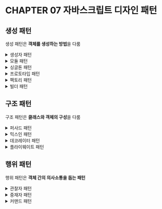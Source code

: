 # CHAPTER 07 자바스크립트 디자인 패턴

## 생성 패턴

생성 패턴은 **객체를 생성하는 방법**을 다룸

<details>
<summary>생성자 패턴</summary>

## 생성자 패턴

생성자 : 객체가 만들어진 뒤 초기화에 사용되는 메서드

프로토타입 객체는 모든 인스턴스 내에 공통 메서드를 쉽게 정의할 수 있게 한다.  
생성자를 통해 객체를 생성하면, 생성자의 프로토타입 객체에 속한 속성을 새 객체에서도 활용할 수 있다.

</details>

<details>
<summary>모듈 패턴</summary>

## 모듈 패턴

### 모듈

애플리케이션 아키텍처의 핵심 구성 요소  
코드 단위를 체계적으로 분리/관리하는 데 활용

### 객체 리터럴

모듈 패턴의 일부분은 객체 리터럴을 기반으로 구현  
중괄호(`{}`) 안에서 key와 value를 쉼표(`,`)로 구분하여 객체를 정의하는 방법

```javascript
const myObjectLiteral = {
  variableKey: variableValue,
  functionKey() {},
};
```

### 모듈 패턴

**클래스의 캡슐화**를 위해 고안된 패턴

- 공개 API만 노출하고, 나머지는 **클로저** 내부에 비공개로 유지
- **즉시 실행 함수**를 사용해 객체 반환
- 반환된 객체에 포함된 변수를 비공개하려면 `WeakMap()` 사용
  - `WeakMap()`은 객체만 키로 설정할 수 있으며 순회 불가능
  - 해당 객체의 참조를 통해서만 모듈 내부 객체에 접근 가능

### 모듈 패턴의 변형

- 믹스인 가져오기 변형
- 내보내기 변형

### 모듈 패턴의 장점

- 모듈 사이의 의존성 관리
- 원하는 만큼만 전역 요소를 넘겨 유지보수에 좋음
- 비공개 지원 (export로 노출한 값만 접근 가능)
- 공개되면 안 되는 코드 캡슐화 (여러 의존성 동시에 사용 가능, 이름 충돌 피함)

### 모듈 패턴의 단점

- 공개/비공개 멤버 접근 방식이 다름
- 나중에 추가한 메서드에서는 비공개 멤버에 접근 불가능
- unit test에서 비공개 멤버 제외
- 오류가 발생한 비공개 멤버를 수정하기 위해서 비공개 멤버를 사용하는 모든 공개 메서드를 살펴봐야 해서 핫픽스 대응이 어려움

### WeakMap을 사용하는 최신 모듈 패턴

[WeakMap](https://developer.mozilla.org/ko/docs/Web/JavaScript/Reference/Global_Objects/WeakMap) 객체

- ES6에서 도입
- key-value 쌍으로 이루어진 집합체
- key는 객체여야만 하고, value는 모든 타입 가능
- key가 약하게 유지되는 Map (참조되지 않는 key는 가비지 컬렉션의 대상)

## 노출 모듈 패턴

모든 함수와 변수를 **비공개 스코프**에 정의하고,  
공개하고 싶은 부분만 **포인터**를 통해 비공개 요소에 접근할 수 있게 해주는 **익명 객체**를 반환하는 패턴

### 노출 모듈 패턴의 장점

- 코드의 일관성 유지
- 공개 객체를 알아보기 쉽게 바꾸어 가독성 향상

### 노출 모듈 패턴의 단점

- 비공개 함수를 참조하는 공개 함수, 비공개 변수를 참조하는 공개 객체 멤버 수정 불가능
- 기존 모듈 패턴보다 취약

</details>

<details>
<summary>싱글톤 패턴</summary>

## 싱글톤 패턴

클래스의 **인스턴스가 오직 하나만 존재하도록 제한**하는 패턴

전역에서 접근 및 공유해야 하는 단 하나의 객체가 필요할 때 유용  
싱글톤 패턴을 구현하려면 이미 존재하는 인스턴스가 없어야 하고, 있다면 해당 인스턴스의 참조를 반환해야 함  
초기화 시점에 필요한 정보가 유효하지 않으면 초기화 지연시킬 수 있음  
인스턴스에 대한 전역 접근을 허용함

### 싱글톤 패턴의 적합성

- 클래스의 인스턴스는 하나만 있어야 하며, 잘 보이는 곳에 위치시켜 접근을 용이하게 해야 한다.
- 싱글톤의 인스턴스는 서브클래싱을 통해서만 확장할 수 있어야 하고, 코드의 수정 없이 확장된 인스턴스를 사용할 수 있어야 한다.

### 자바스크립트에서의 싱글톤

자바스크립트에서 싱글톤이 필요하다는 것은 설계를 다시 생각해 봐야 한다는 신호일 수도 있다.

객체를 생성하기 위해 클래스를 정의해야 하는 다른 언어와 다르게, 자바스크립트는 객체를 직접 생성할 수 있다.  
= 싱글톤 클래스를 만드는 대신, 직접 객체를 하나 생성할 수 있다.

자바스크립트에서 싱글톤 클래스 사용 시 단점

- 싱글톤임을 파악하기 어려움 (일반 클래스로 착각)
- 테스트하기 어려움 (숨겨진 의존성, 여러 인스턴스 생성의 어려움, 의존성 대체의 어려움 등의 문제)
- 애플리케이션이 점점 커지면 올바른 실행 순서를 보장하기 어려움

### 리액트의 상태 관리

리액트로 개발하면 **싱글톤 대신 Context API나 Redux 같은 전역 상태 관리 도구**를 이용할 수 있다.  
싱글톤과 달리, **변경 불가능한 읽기 전용 상태**를 제공한다.

</details>

<details>
<summary>프로토타입 패턴</summary>

## 프로토타입 패턴

이미 존재하는 객체를 복제해 만든 **템플릿**을 기반으로 새 객체를 생성하는 패턴

프로토타입의 **상속**을 기반으로 함  
프로토타입의 상속은 클래스처럼 따로 정의되는 것이 아니라, 이미 존재하는 다른 객체를 **복제**하는 것

프로토타입 역할을 할 전용 객체 생성 → 이 객체는 생성자를 통해 만들어진 객체의 **설계도**  
ex. 프로토타입이 name 속성을 가지고 있다면, 해당 생성자 함수를 사용해 만들어진 객체들은 모두 name 속성 가짐

### 프로토타입 패턴의 장점

- 자바스크립트만이 가진 고유한 방식으로 작업할 수 있다.
- 상속을 구현하는 쉬운 방법이다.
- 객체 내의 함수가 복사본이 아닌 참조로 생성되어 성능에서의 이점을 챙길 수 있다.

> 처음부터 객체를 만들고 설정하는 수고를 겪는 대신, 기존 객체의 복사본을 만들고 필요에 따라 수정할 수 있게 해주는 것  
> 실생활에 비유한 예시 : 복제 양 돌리  
> `Object.create`를 활용한 프로토타입 패턴 예시

```typescript
class Sheep {
  protected name: string;
  protected category: string;

  constructor(name: string, category: string = 'Mountain Sheep') {
    this.name = name;
    this.category = category;
  }

  setName(name: string): void {
    this.name = name;
  }

  getName(): string {
    return this.name;
  }

  setCategory(category: string): void {
    this.category = category;
  }

  getCategory(): string {
    return this.category;
  }
}

const original: Sheep = new Sheep('Jolly');
console.log(original.getName()); // Jolly
console.log(original.getCategory()); // Mountain Sheep

// 필요한 부분을 복제하고 수정
const cloned: Sheep = Object.create(original);
cloned.setName('Dolly');
console.log(cloned.getName()); // Dolly
console.log(cloned.getCategory()); // Mountain Sheep
```

</details>

<details>
<summary>팩토리 패턴</summary>

## 팩토리 패턴

다른 패턴과 달리 **생성자를 필요로하지 않음**  
팩토리 객체에 어떤 요소가 필요한지 알려주면 **결과물을 인스턴스화**하여 사용할 수 있도록 준비

> 실생활에 비유한 예시 : 집을 짓는 중에 문이 필요하다고 가정해 보세요.
> 집 안에서 목수 옷을 입고 나무, 접착제, 못과 문을 만드는 데 필요한 모든 도구를 가져와 직접 문을 만들 수도 있지만,
> 간단히 공장에 전화하여 만들어진 문을 받아 설치할 수도 있습니다.
> 그렇게 하면 아무것도 배울 필요가 없으면서 문의 제작 과정에서 발생하는 혼란을 다룰 필요가 없습니다.

### 팩토리 패턴의 장점

- 객체나 컴포넌트의 생성 과정이 복잡할 때 유용
- 상황에 맞춰 다양한 객체 인스턴스를 생성해야 할 때 유용
- 같은 속성을 공유하는 여러 개의 작은 객체 또는 컴포넌트를 다뤄야 할 때 유용
- 덕 타이핑 같은 API 규칙만 충족하면 되는 다른 객체의 인스턴스와 함께 객체를 구성할 때 유용

### 팩토리 패턴의 단점

- 객체 생성 인터페이스 제공이 설계 목표가 아닌 경우 적합하지 않음
- 객체 생성 과정을 인터페이스 뒤에 추상화하기 때문에 객체 생성 과정이 복잡하면 단위 테스트의 복잡성도 증가함

### 추상 팩토리 패턴

**같은 목표를 가진 각각의 팩토리들을 하나의 그룹으로 캡슐화**하는 패턴  
객체가 어떻게 생성되는지 알 필요 없이 객체를 사용할 수 있게 함  
객체의 생성 과정에 영향을 받지 않아야 하거나, 여러 타입의 객체로 작업해야 하는 경우에 적합

> 팩토리들의 팩토리
>
> 실생활에 비유한 예시 : 팩토리에서 문 예시를 확장해보겠습니다.
> 필요에 따라 나무 문 가게에서 나무 문을, 철문 가게에서 철문을, PVC 관련 가게에서 PVC 문을 구할 수 있습니다.
> 또한, 문을 설치하기 위해 다른 전문 기술을 가진 사람이 필요할 수 있습니다.
> 예를 들어 나무 문에는 목수, 철문에는 용접사가 필요합니다.
> 보시다시피 이제 문들 간에 의존성이 존재하며, 나무 문에는 목수가 필요하고 철문에는 용접사가 필요합니다.

```typescript
interface DoorFactory {
  makeDoor(): Door;
  makeFittingExpert(): DoorFittingExpert;
}

// 나무 문과 목수를 얻을 수 있는 나무 문 팩토리
class WoodenDoorFactory implements DoorFactory {
  makeDoor(): Door {
    return new WoodenDoor();
  }

  makeFittingExpert(): DoorFittingExpert {
    return new Carpenter();
  }
}

// 철문과 용접사를 얻을 수 있는 철문 팩토리
class IronDoorFactory implements DoorFactory {
  makeDoor(): Door {
    return new IronDoor();
  }

  makeFittingExpert(): DoorFittingExpert {
    return new Welder();
  }
}

// Wooden Factory
const woodenFactory: DoorFactory = new WoodenDoorFactory();
const door: Door = woodenFactory.makeDoor();
const expert: DoorFittingExpert = woodenFactory.makeFittingExpert();

door.getDescription(); // 출력: I am a wooden door
expert.getDescription(); // 출력: I can only fit wooden doors

// Iron Factory도 마찬가지
const ironFactory: DoorFactory = new IronDoorFactory();
const door: Door = ironFactory.makeDoor();
const expert: DoorFittingExpert = ironFactory.makeFittingExpert();

door.getDescription(); // 출력: I am an iron door
expert.getDescription(); // 출력: I can only fit iron doors
```

> 나무 문 팩토리는 목수와 나무 문을 캡슐화했으며, 철문 팩토리는 철문과 용접사를 캡슐화했습니다.  
> 이를 통해 생성된 각 문에 대해 잘못된 설치 전문가가 배정되지 않도록 도와주었습니다.

</details>

<details>
<summary>빌더 패턴</summary>

## 빌더 패턴

> 챕터 6에는 생성 패턴에 빌더 패턴도 포함된다고 하고 있는데, 챕터 7에는 설명이 없어서 추가해 봤습니다.

> 맥도날드에 가서 특정 메뉴를 주문한다고 상상해 보세요.  
> 예를 들어, 상하이 버거를 주문하면 그들은 아무 질문 없이 상하이 버거를 건네줍니다.
>
> 이는 팩토리 패턴의 예시입니다.  
> 그러나 생성 로직에 더 많은 단계가 포함될 수 있는 경우도 있습니다.  
> 예를 들어, 서브웨이 주문 시에는 여러 가지 옵션(빵, 치즈, 소스)을 선택해야 합니다.  
> 이와 같은 경우가 빌더 패턴입니다.
>
> 빌더 패턴은 점층적 생성자 안티 패턴(telescoping constructor anti-pattern)을 해결하기 위해 개발된 객체 생성 패턴입니다.  
> 점층적 생성자 안티 패턴이 무엇인지 설명을 조금 추가하겠습니다. 우리는 한 번쯤 아래와 같은 생성자를 보았을 것입니다.

```typescript
constructor(size: string, cheese: boolean = true, pepperoni: boolean = true, tomato: boolean = false, lettuce: boolean = true) {
  // 생성자의 내용
}
```

> 보시다시피, 생성자의 매개변수 개수가 금세 많아질 수 있으며, 매개변수의 배열을 이해하기 어려워질 수 있습니다.  
> 또한, 이러한 매개변수 목록은 앞으로 더 많은 옵션을 추가하고자 할 경우 계속해서 늘어날 수 있습니다.  
> 이를 점층적 생성자(Telescoping Constructor) 안티 패턴이라고 합니다.
>
> 위와 같은 경우에 버거 인스턴스를 생성하는 방법은 아래와 같습니다.  
> 옵션을 버거 생성 시마다 명시해야 하므로 필요한 매개변수가 많아지고, 옵션을 빠뜨리기 쉽습니다.

```typescript
const burger = new Burger(5, true, false, true, true);
```

> 반면 빌더 패턴을 적용한 코드는 BurgerBuilder 클래스를 통해 필요한 옵션만 메서드 체이닝으로 설정할 수 있습니다.

```typescript
// 만들고자 하는 버거
class Burger {
  protected size: number;
  protected cheese: boolean = false;
  protected pepperoni: boolean = false;
  protected lettuce: boolean = false;
  protected tomato: boolean = false;

  constructor(builder: BurgerBuilder) {
    this.size = builder.size;
    this.cheese = builder.cheese;
    this.pepperoni = builder.pepperoni;
    this.lettuce = builder.lettuce;
    this.tomato = builder.tomato;
  }
}
```

```typescript
// 빌더
class BurgerBuilder {
  public size: number;
  public cheese: boolean = false;
  public pepperoni: boolean = false;
  public lettuce: boolean = false;
  public tomato: boolean = false;

  constructor(size: number) {
    this.size = size;
  }

  addPepperoni(): BurgerBuilder {
    this.pepperoni = true;
    return this;
  }

  addLettuce(): BurgerBuilder {
    this.lettuce = true;
    return this;
  }

  addCheese(): BurgerBuilder {
    this.cheese = true;
    return this;
  }

  addTomato(): BurgerBuilder {
    this.tomato = true;
    return this;
  }

  build(): Burger {
    return new Burger(this);
  }
}
```

```typescript
// 다음과 같이 사용
const burger = new BurgerBuilder(14).addPepperoni().addLettuce().addTomato().build();
```

</details>

## 구조 패턴

구조 패턴은 **클래스와 객체의 구성**을 다룸

<details>
<summary>퍼사드 패턴</summary>

## 퍼사드 패턴

#### 정의

**복잡성을 숨기고**, 사용하기 편리한 **높은 수준의 인터페이스를 제공**하는 패턴

#### 예시

- `$(el).css`, `$(el).animate()` = 퍼사드를 사용하는 것
- `$(document).ready(...)`는 밖으로 드러내고, `bindReady()` 메서드에 의존하는 내부 구현은 숨김

#### 특징

- jQuery에서 흔히 볼 수 있는 패턴
- 숨겨진 하위 시스템이 아닌 바깥에 나타난 퍼사드와 직접 상호작용
- 하위 시스템과 간접적으로 상호작용하여 에러 줄임
- 클래스의 인터페이스를 단순화하고, 코드의 구현 부분과 사용 부분을 분리

#### 장점

- 사용하기 쉬움
- 패턴 구현에 필요한 코드의 양이 적음

</details>

<details>
<summary>믹스인 패턴</summary>

## 믹스인 패턴

### 서브클래싱

- 서브클래스 : 부모 클래스를 확장하는 자식 클래스
- 서브클래싱 : 부모 클래스 객체에서 속성을 상속받아 새로운 객체를 만드는 것
- 메서드 체이닝 : 오버라이드된 부모 클래스의 메서드를 호출하는 것
- 생성자 체이닝 : 부모 클래스의 생성자를 호출하는 것

### 믹스인

#### 정의

다른 여러 클래스를 아울러 쉽게 공유할 수 있는 속성과 메서드를 가진 클래스

#### 특징

- 자바스크립트에서는 기능의 **확장**을 위해 믹스인의 상속 이용
- 새롭게 만들어지는 클래스는 부모 클래스로부터 메서드와 속성을 부여받음
- 최소한의 복잡성으로 객체의 기능을 빌리거나 상속할 수 있음

#### 장점

믹스인을 통해 기능을 공유하여 함수의 중복을 줄이고 재사용성을 높임

#### 단점

- 프로토타입에 기능을 주입하면 프로토타입이 오염되고 함수의 출처가 불확실해지기 때문에 좋지 않음
- 컴포넌트의 유지보수와 재사용을 복잡하게 만든다는 이유로 리액트 개발팀은 믹스인 반대 (대신 고차 컴포넌트나 Hooks 사용 장려)

> 리액트 개발팀의 반대 내용은 [Mixins Considered Harmful](https://legacy.reactjs.org/blog/2016/07/13/mixins-considered-harmful.html)을 참고했습니다.  
> 예전에는 믹스인을 통해 컴포넌트에 공통 기능을 주입할 수 있었다고 합니다.  
> 지금은 '암시적 종속성, 이름 충돌, 복잡성'과 같은 단점으로 인해 더 이상 사용되지 않습니다.

> 리액트 믹스인 예시 ([참고](https://ykss.netlify.app/translation/types_of_react_components/#%EB%A6%AC%EC%95%A1%ED%8A%B8-%EB%AF%B9%EC%8A%A4%EC%9D%B8-%ED%8C%A8%ED%84%B4))

```typescript
// 리액트의 createClass 메서드는 더 이상 리액트 코어 패키지에서 제공되지 않기 때문에 create-react-class 패키지를 설치해야 함
import createClass from 'create-react-class';

// LocalStorageMixin은 localStorage 내에서 텍스트 상태를 관리하는 로직을 캡슐화
const LocalStorageMixin = {
  getInitialState: function () {
    return {
      text: localStorage.getItem('text') || '',
    };
  },

  componentDidUpdate: function () {
    localStorage.setItem('text', this.state.text);
  },
};

// CreateClassWithMixinComponent는 mixins 배열에 LocalStorageMixin을 추가함으로써
// 코드를 중복하지 않고도 localStorage 기능 재사용 가능
const CreateClassWithMixinComponent = createClass({
  mixins: [LocalStorageMixin],

  handleChangeText: function (event) {
    this.setState({ text: event.target.value });
  },

  render: function () {
    return (
      <div>
        <p>Text: {this.state.text}</p>
        <input type="text" value={this.state.text} onChange={this.handleChangeText} />
      </div>
    );
  },
});

export default CreateClassWithMixinComponent;
```

</details>

<details>
<summary>데코레이터 패턴</summary>

## 데코레이터 패턴

#### 정의

- **코드 재사용**을 목표로 하는 패턴
- 같은 인터페이스를 가진 서로 다른 객체 내부에 새 객체를 넣어서 사용하는 방법

#### 특징

- 객체 서브클래싱의 다른 방법 (믹스인과 마찬가지)
- 데코레이터는 기존 클래스에 동적으로 기능을 추가하기 위해 사용
- 데코레이터를 사용하면 기존 시스템의 내부를 바꾸지 않고도 기능 추가 가능
- 애플리케이션의 기능이 다양한 타입의 객체를 필요로 할 때 데코레이터 사용
- 객체를 동적으로 확장할 수 있어 이미 동작하는 시스템의 내용을 변경하기에 적합

#### 예시

자바스크립트로 반지의 제왕 게임을 만든다고 가정  
`Hobbit`, `Elf`, `Orc`, `Wizard` 등 수백 개가 넘는 생성자 필요  
`HobbitWithRing`, `HobbitWithSword`, `HobbitWithRingAndSword` 등 능력의 조합이 필요하다면?

- 👍 : 데코레이터 패턴 (베이스 객체에 속성이나 메서드를 추가해 간소화)
- 👎 : 서브클래싱 (늘어가는 능력의 수를 감당할 수 없음)

#### 장점

- 베이스 객체 변경 걱정 없이 사용 가능
- 수많은 서브클래스에 의존할 필요 없음

#### 단점

- 애플리케이션 구조를 복잡하게 만들 수도 있음
- 데코레이터 패턴에 익숙하지 않은 개발자는 목적을 파악하기 어려워 관리 힘들어짐

</details>

<details>
<summary>플라이웨이트 패턴</summary>

## 플라이웨이트 패턴

#### 정의

반복되고 느리고 비효율적으로 **데이터를 공유**하는 코드를 최적화하는 구조적 해결 방법

#### 특징

- 연관된 객체끼리 데이터를 공유
- **메모리 공간의 경량화**, **메모리 절약**이 목표
- 객체마다 데이터 저장 (x) 하나의 의존 외부 데이터에 모아서 데이터 저장 (o)

#### 예시

- **데이터 레이어**, **DOM 레이어**에서 플라이웨이트 패턴 사용

</details>

## 행위 패턴

행위 패턴은 **객체 간의 의사소통을 돕는 패턴**

<details>
<summary>관찰자 패턴</summary>

## 관찰자 패턴

#### 정의

한 객체가 변경되었음을 다른 객체들에게 알려주는 패턴

#### 특징

- 한 객체(subject)를 관찰하는 여러 객체들(object)이 존재
- 주체의 상태가 변화하면 관찰자들에게 자동으로 알림을 보냄
- 자바스크립트 환경에서는 관찰자 패턴보다 Publish/Subscribe 패턴을 사용하고 있음
- 시스템의 구성 요소 간에 **느슨한 결합**을 도모한다는 것이 핵심

#### 장점

- 구성 요소 간의 관계를 고민해 볼 수 있는 기회
- 구성 요소들이 직접 연결된 곳을 주체-관찰자 관계로 대체하면 느슨한 결합으로 개선되어 코드 재사용성을 높일 수 있음
- 클래스를 강하게 결합하지 않고도 관련 객체들 사이의 일관성을 유지할 수 있음

#### 단점

- 관계를 추적하기 어려울 수 있음

> 책에서는 언급하지 않았지만 메모리 누수가 발생할 수 있다는 단점도 있어요

#### 예시

RxJS에서는 관찰자를 만들어 특정 이벤트를 구독할 수 있음

</details>

<details>
<summary>중재자 패턴</summary>

## 중재자 패턴

#### 정의

하나의 객체가 이벤트 발생 시 여러 객체들에게 알림을 보낼 수 있는 패턴

#### 특징

- **중앙 집중식 통제**
- 구성 요소 간의 관계를 관리함으로써 직접 참조 제거 → 느슨한 결합 (시스템 결합도 ↓, 재사용성 ↑)
- 이벤트를 의사결정에 활용할 수는 있지만, fire and forget과는 거리가 있음
- 두 개 이상의 객체가 간접적인 관계를 가지고 있고, 비즈니스 로직이나 워크플로에 따라 상호작용 및 조정이 필요한 경우에 유용
- 퍼사드 패턴은 다른 모듈이 퍼사드의 개념을 직접적으로 인지하지 못하므로 단방향성이지만,  
  중재자 패턴은 모듈이 명시적으로 중재자를 참조함으로써 상호작용을 중앙집중화하고 **다방향성**을 지님

</details>

<details>
<summary>커맨드 패턴</summary>

## 커맨드 패턴

#### 정의

메서드 호출, 요청 또는 작업을 단일 객체로 캡슐화하여 추후에 실행하는 패턴

#### 특징

- 실행 시점을 유연하게 조정하고 호출을 매개변수화
- 명령을 실행하는 객체와 명령을 내리는 객체 간의 느슨한 결합을 통해 객체 변경에 대한 유연성을 향상시킴
- 명령을 실행하는 객체와 명령을 내리는 객체의 책임을 분리하는 게 기본 원칙

> 네이버에서 웹 기반 그래픽 편집기를 개발할 때 커맨드 패턴을 적용했다고 해요👍  
> https://youtu.be/IaIFGYWDuuo?t=2365
>
> [영상에 나온 팁]
>
> - Command 객체의 undo, redo를 일일이 구현하지 않으려면 immutability 활용하면 된다.
> - immer를 이용하면 상위 클래스에서 undo, redo 한 번만 구현하고 하위 클래스에서는 상속받아 쓰면 된다.

</details>

